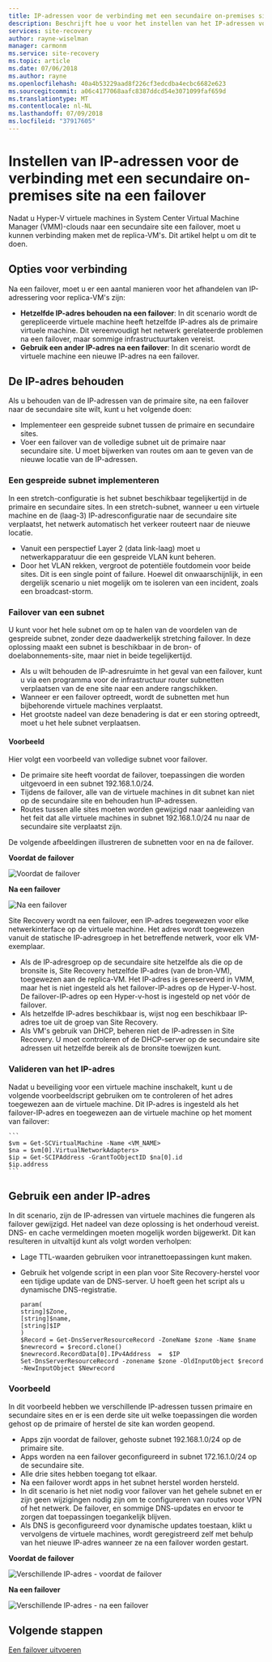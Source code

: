 ```yaml
---
title: IP-adressen voor de verbinding met een secundaire on-premises site na een failover met Azure Site Recovery instellen | Microsoft Docs
description: Beschrijft hoe u voor het instellen van het IP-adressen voor de verbinding met virtuele machines in een secundaire on-premises site na een failover van Azure Site Recovery.
services: site-recovery
author: rayne-wiselman
manager: carmonm
ms.service: site-recovery
ms.topic: article
ms.date: 07/06/2018
ms.author: rayne
ms.openlocfilehash: 40a4b53229aad8f226cf3edcdba4ecbc6682e623
ms.sourcegitcommit: a06c4177068aafc8387ddcd54e3071099faf659d
ms.translationtype: MT
ms.contentlocale: nl-NL
ms.lasthandoff: 07/09/2018
ms.locfileid: "37917605"
---
```

# <a name="set-up-ip-addressing-to-connect-to-a-secondary-on-premises-site-after-failover"></a>Instellen van IP-adressen voor de verbinding met een secundaire on-premises site na een failover

Nadat u Hyper-V virtuele machines in System Center Virtual Machine Manager (VMM)-clouds naar een secundaire site een failover, moet u kunnen verbinding maken met de replica-VM's. Dit artikel helpt u om dit te doen. 

## <a name="connection-options"></a>Opties voor verbinding

Na een failover, moet u er een aantal manieren voor het afhandelen van IP-adressering voor replica-VM's zijn: 

- **Hetzelfde IP-adres behouden na een failover**: In dit scenario wordt de gerepliceerde virtuele machine heeft hetzelfde IP-adres als de primaire virtuele machine. Dit vereenvoudigt het netwerk gerelateerde problemen na een failover, maar sommige infrastructuurtaken vereist.
- **Gebruik een ander IP-adres na een failover**: In dit scenario wordt de virtuele machine een nieuwe IP-adres na een failover. 
 

## <a name="retain-the-ip-address"></a>De IP-adres behouden

Als u behouden van de IP-adressen van de primaire site, na een failover naar de secundaire site wilt, kunt u het volgende doen:

- Implementeer een gespreide subnet tussen de primaire en secundaire sites.
- Voer een failover van de volledige subnet uit de primaire naar secundaire site. U moet bijwerken van routes om aan te geven van de nieuwe locatie van de IP-adressen.


### <a name="deploy-a-stretched-subnet"></a>Een gespreide subnet implementeren

In een stretch-configuratie is het subnet beschikbaar tegelijkertijd in de primaire en secundaire sites. In een stretch-subnet, wanneer u een virtuele machine en de (laag-3) IP-adresconfiguratie naar de secundaire site verplaatst, het netwerk automatisch het verkeer routeert naar de nieuwe locatie. 

- Vanuit een perspectief Layer 2 (data link-laag) moet u netwerkapparatuur die een gespreide VLAN kunt beheren.
- Door het VLAN rekken, vergroot de potentiële foutdomein voor beide sites. Dit is een single point of failure. Hoewel dit onwaarschijnlijk, in een dergelijk scenario u niet mogelijk om te isoleren van een incident, zoals een broadcast-storm. 


### <a name="fail-over-a-subnet"></a>Failover van een subnet

U kunt voor het hele subnet om op te halen van de voordelen van de gespreide subnet, zonder deze daadwerkelijk stretching failover. In deze oplossing maakt een subnet is beschikbaar in de bron- of doelabonnements-site, maar niet in beide tegelijkertijd.

- Als u wilt behouden de IP-adresruimte in het geval van een failover, kunt u via een programma voor de infrastructuur router subnetten verplaatsen van de ene site naar een andere rangschikken.
- Wanneer er een failover optreedt, wordt de subnetten met hun bijbehorende virtuele machines verplaatst.
- Het grootste nadeel van deze benadering is dat er een storing optreedt, moet u het hele subnet verplaatsen.

#### <a name="example"></a>Voorbeeld

Hier volgt een voorbeeld van volledige subnet voor failover. 

- De primaire site heeft voordat de failover, toepassingen die worden uitgevoerd in een subnet 192.168.1.0/24.
- Tijdens de failover, alle van de virtuele machines in dit subnet kan niet op de secundaire site en behouden hun IP-adressen. 
- Routes tussen alle sites moeten worden gewijzigd naar aanleiding van het feit dat alle virtuele machines in subnet 192.168.1.0/24 nu naar de secundaire site verplaatst zijn.

De volgende afbeeldingen illustreren de subnetten voor en na de failover.


**Voordat de failover**

![Voordat de failover](./media/hyper-v-vmm-networking/network-design2.png)

**Na een failover**

![Na een failover](./media/hyper-v-vmm-networking/network-design3.png)

Site Recovery wordt na een failover, een IP-adres toegewezen voor elke netwerkinterface op de virtuele machine. Het adres wordt toegewezen vanuit de statische IP-adresgroep in het betreffende netwerk, voor elk VM-exemplaar.

- Als de IP-adresgroep op de secundaire site hetzelfde als die op de bronsite is, Site Recovery hetzelfde IP-adres (van de bron-VM), toegewezen aan de replica-VM. Het IP-adres is gereserveerd in VMM, maar het is niet ingesteld als het failover-IP-adres op de Hyper-V-host. De failover-IP-adres op een Hyper-v-host is ingesteld op net vóór de failover.
- Als hetzelfde IP-adres beschikbaar is, wijst nog een beschikbaar IP-adres toe uit de groep van Site Recovery.
- Als VM's gebruik van DHCP, beheren niet de IP-adressen in Site Recovery. U moet controleren of de DHCP-server op de secundaire site adressen uit hetzelfde bereik als de bronsite toewijzen kunt.

### <a name="validate-the-ip-address"></a>Valideren van het IP-adres

Nadat u beveiliging voor een virtuele machine inschakelt, kunt u de volgende voorbeeldscript gebruiken om te controleren of het adres toegewezen aan de virtuele machine. Dit IP-adres is ingesteld als het failover-IP-adres en toegewezen aan de virtuele machine op het moment van failover:

    ```
    $vm = Get-SCVirtualMachine -Name <VM_NAME>
    $na = $vm[0].VirtualNetworkAdapters>
    $ip = Get-SCIPAddress -GrantToObjectID $na[0].id
    $ip.address 
    ```

## <a name="use-a-different-ip-address"></a>Gebruik een ander IP-adres

In dit scenario, zijn de IP-adressen van virtuele machines die fungeren als failover gewijzigd. Het nadeel van deze oplossing is het onderhoud vereist.  DNS- en cache vermeldingen moeten mogelijk worden bijgewerkt. Dit kan resulteren in uitvaltijd kunt als volgt worden verholpen:

- Lage TTL-waarden gebruiken voor intranettoepassingen kunt maken.
- Gebruik het volgende script in een plan voor Site Recovery-herstel voor een tijdige update van de DNS-server. U hoeft geen het script als u dynamische DNS-registratie.

    ```
    param(
    string]$Zone,
    [string]$name,
    [string]$IP
    )
    $Record = Get-DnsServerResourceRecord -ZoneName $zone -Name $name
    $newrecord = $record.clone()
    $newrecord.RecordData[0].IPv4Address  =  $IP
    Set-DnsServerResourceRecord -zonename $zone -OldInputObject $record -NewInputObject $Newrecord
    ```
    
### <a name="example"></a>Voorbeeld 

In dit voorbeeld hebben we verschillende IP-adressen tussen primaire en secundaire sites en er is een derde site uit welke toepassingen die worden gehost op de primaire of herstel de site kan worden geopend.

- Apps zijn voordat de failover, gehoste subnet 192.168.1.0/24 op de primaire site.
- Apps worden na een failover geconfigureerd in subnet 172.16.1.0/24 op de secundaire site.
- Alle drie sites hebben toegang tot elkaar.
- Na een failover wordt apps in het subnet herstel worden hersteld.
- In dit scenario is het niet nodig voor failover van het gehele subnet en er zijn geen wijzigingen nodig zijn om te configureren van routes voor VPN of het netwerk. De failover, en sommige DNS-updates en ervoor te zorgen dat toepassingen toegankelijk blijven.
- Als DNS is geconfigureerd voor dynamische updates toestaan, klikt u vervolgens de virtuele machines, wordt geregistreerd zelf met behulp van het nieuwe IP-adres wanneer ze na een failover worden gestart.

**Voordat de failover**

![Verschillende IP-adres - voordat de failover](./media/hyper-v-vmm-networking/network-design10.png)

**Na een failover**

![Verschillende IP-adres - na een failover](./media/hyper-v-vmm-networking/network-design11.png)


## <a name="next-steps"></a>Volgende stappen

[Een failover uitvoeren](hyper-v-vmm-failover-failback.md)


